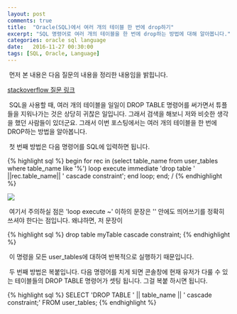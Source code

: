 ```yaml
---
layout: post
comments: true
title:  "Oracle(SQL)에서 여러 개의 테이블 한 번에 drop하기"
excerpt: "SQL 명령어로 여러 개의 테이블을 한 번에 drop하는 방법에 대해 알아봅니다."
categories: oracle sql language
date:   2016-11-27 00:30:00
tags: [SQL, Oracle, Language]
---
```


<p>&nbsp;먼저 본 내용은 다음 질문의 내용을 정리한 내용임을 밝힙니다.</p>

<a href="http://stackoverflow.com/questions/26968999/oracle-drop-multiple-table-in-a-single-query">
stackoverflow 질문 링크
</a>

<p>&nbsp;SQL을 사용할 때, 여러 개의 테이블을 일일이 DROP TABLE 명령어를 써가면서 튜플들을 지워나가는 것은 상당히 귀찮은 일입니다. 그래서 검색을 해보니 저와 비슷한 생각을 했던 사람들이 있더군요. 그래서 이번 포스팅에서는 여러 개의 테이블을 한 번에 DROP하는 방법을 알아봅니다.</p>

<p>&nbsp;첫 번째 방법은 다음 명령어를 SQL에 입력하면 됩니다.</p>

{% highlight sql %}
begin
for rec in (select table_name from user_tables
            where table_name like '%')
loop execute immediate 'drop table ' ||rec.table_name|| ' cascade constraint';
end loop;
end;
/
{% endhighlight %}

<img src="https//dl.dropbox.com/s/xwa3njepyxz6mev/drop%20multiple%20table.PNG">

<p>&nbsp;여기서 주의하실 점은 'loop execute ~' 이하의 문장은 '' 안에도 띄어쓰기를 정확히 쓰셔야 한다는 점입니다. 왜냐하면, 저 문장이</p>

{% highlight sql %}
drop table myTable cascade constraint;
{% endhighlight %}

<p>&nbsp;이 명령을 모든 user_tables에 대하여 반복적으로 실행하기 때문입니다.</p>

<p>&nbsp;두 번째 방법은 복붙입니다. 다음 명령어를 치게 되면 콘솔창에 현재 유저가 다룰 수 있는 테이블들의 DROP TABLE 명령어가 셋팅 됩니다. 그걸 복붙 하시면 됩니다.</p>

{% highlight sql %}
SELECT 'DROP TABLE ' || table_name || ' cascade constraint;' FROM user_tables;
{% endhighlight %}
